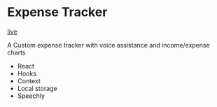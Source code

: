 # Expense Tracker

[live](https://expense-tracker-shaan.netlify.app/)

A Custom expense tracker with voice assistance and income/expense charts

- React
- Hooks
- Context
- Local storage
- Speechly